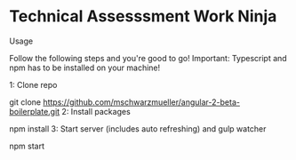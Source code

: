 # Technical Assesssment Work Ninja

Usage

Follow the following steps and you're good to go! Important: Typescript and npm has to be installed on your machine!

1: Clone repo

git clone https://github.com/mschwarzmueller/angular-2-beta-boilerplate.git
2: Install packages

npm install
3: Start server (includes auto refreshing) and gulp watcher

npm start